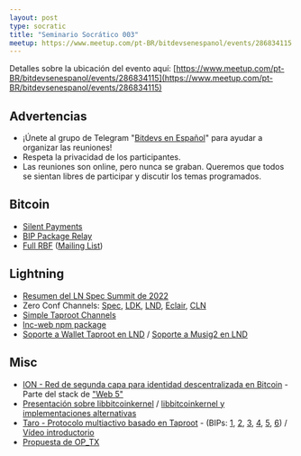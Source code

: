 ```yaml
---
layout: post
type: socratic
title: "Seminario Socrático 003"
meetup: https://www.meetup.com/pt-BR/bitdevsenespanol/events/286834115
---
```


Detalles sobre la ubicación del evento aquí: [https://www.meetup.com/pt-BR/bitdevsenespanol/events/286834115](https://www.meetup.com/pt-BR/bitdevsenespanol/events/286834115)

## Advertencias

- ¡Únete al grupo de Telegram "[Bitdevs en Español](https://t.me/bitdevsespanol)" para ayudar a organizar las reuniones!
- Respeta la privacidad de los participantes.
-  Las reuniones son online, pero nunca se graban. Queremos que todos se sientan libres de participar y discutir los temas programados.

## Bitcoin

- [Silent Payments](https://gist.github.com/RubenSomsen/c43b79517e7cb701ebf77eec6dbb46b8?permalink_comment_id=4113518)
- [BIP Package Relay](https://lists.linuxfoundation.org/pipermail/bitcoin-dev/2022-May/020493.html)
- [Full RBF](https://github.com/bitcoin/bitcoin/pull/25353) ([Mailing List](https://lists.linuxfoundation.org/pipermail/bitcoin-dev/2022-June/020557.html))

## Lightning

- [Resumen del LN Spec Summit de 2022](https://lists.linuxfoundation.org/pipermail/lightning-dev/2022-June/003600.html)
- Zero Conf Channels: [Spec](https://github.com/lightning/bolts/pull/910), [LDK](https://github.com/lightningdevkit/rust-lightning/pull/1401), [LND](https://github.com/lightningnetwork/lnd/pull/5955), [Eclair](https://github.com/ACINQ/eclair/pull/2224), [CLN](https://github.com/ElementsProject/lightning/pull/5275)
- [Simple Taproot Channels](https://github.com/lightning/bolts/pull/995)
- [lnc-web npm package](https://github.com/lightninglabs/lnc-web)
- [Soporte a Wallet Taproot en LND](https://github.com/lightningnetwork/lnd/pull/6263) / [Soporte a Musig2 en LND](https://github.com/lightningnetwork/lnd/pull/6361)

## Misc

- [ION - Red de segunda capa para identidad descentralizada en Bitcoin](https://identity.foundation/ion/) - Parte del stack de ["Web 5"](https://developer.tbd.website/projects/web5/)
- [Presentación sobre libbitcoinkernel](https://twitter.com/carl_dong/status/1513940311046856705) / [libbitcoinkernel y implementaciones alternativas](https://twitter.com/carl_dong/status/1529198299923812353)
- [Taro - Protocolo multiactivo basado en Taproot](https://docs.lightning.engineering/the-lightning-network/taro) - (BIPs: [1](https://github.com/Roasbeef/bips/blob/bip-taro/bip-taro.mediawiki), [2](https://github.com/Roasbeef/bips/blob/bip-taro/bip-taro-ms-smt.mediawiki), [3](https://github.com/Roasbeef/bips/blob/bip-taro/bip-taro-proof-file.mediawiki), [4](https://github.com/Roasbeef/bips/blob/bip-taro/bip-taro-addr.mediawiki), [5](https://github.com/Roasbeef/bips/blob/bip-taro/bip-taro-universe.mediawiki), [6](https://github.com/Roasbeef/bips/blob/bip-taro/bip-taro-vm.mediawiki)) / [Vídeo introductorio](https://www.youtube.com/watch?v=-yiTtO_p3Cw)
- [Propuesta de OP_TX](https://bitcoinops.org/en/newsletters/2022/05/18/#updated-op-tx-proposal)
